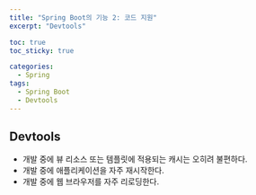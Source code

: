 ```yaml
---
title: "Spring Boot의 기능 2: 코드 지원"
excerpt: "Devtools"

toc: true
toc_sticky: true

categories:
  - Spring
tags:
  - Spring Boot
  - Devtools 
---
```

## Devtools
- 개발 중에 뷰 리소스 또는 템플릿에 적용되는 캐시는 오히려 불편하다.
- 개발 중에 애플리케이션을 자주 재시작한다.
- 개발 중에 웹 브라우저를 자주 리로딩한다.